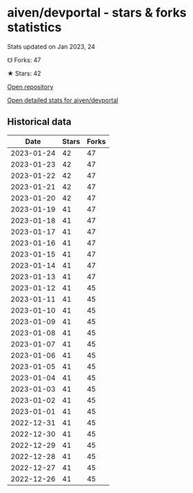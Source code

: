 # aiven/devportal - stars & forks statistics

Stats updated on Jan 2023, 24

☋ Forks: 47

★ Stars: 42

[Open repository](https://github.com/aiven/devportal)

[Open detailed stats for aiven/devportal](https://reviewgithub.com/rep/aiven/devportal)

## Historical data
| Date | Stars | Forks |
|------|-------|-------|
| 2023-01-24 | 42 | 47 | 
| 2023-01-23 | 42 | 47 | 
| 2023-01-22 | 42 | 47 | 
| 2023-01-21 | 42 | 47 | 
| 2023-01-20 | 42 | 47 | 
| 2023-01-19 | 41 | 47 | 
| 2023-01-18 | 41 | 47 | 
| 2023-01-17 | 41 | 47 | 
| 2023-01-16 | 41 | 47 | 
| 2023-01-15 | 41 | 47 | 
| 2023-01-14 | 41 | 47 | 
| 2023-01-13 | 41 | 47 | 
| 2023-01-12 | 41 | 45 | 
| 2023-01-11 | 41 | 45 | 
| 2023-01-10 | 41 | 45 | 
| 2023-01-09 | 41 | 45 | 
| 2023-01-08 | 41 | 45 | 
| 2023-01-07 | 41 | 45 | 
| 2023-01-06 | 41 | 45 | 
| 2023-01-05 | 41 | 45 | 
| 2023-01-04 | 41 | 45 | 
| 2023-01-03 | 41 | 45 | 
| 2023-01-02 | 41 | 45 | 
| 2023-01-01 | 41 | 45 | 
| 2022-12-31 | 41 | 45 | 
| 2022-12-30 | 41 | 45 | 
| 2022-12-29 | 41 | 45 | 
| 2022-12-28 | 41 | 45 | 
| 2022-12-27 | 41 | 45 | 
| 2022-12-26 | 41 | 45 | 


